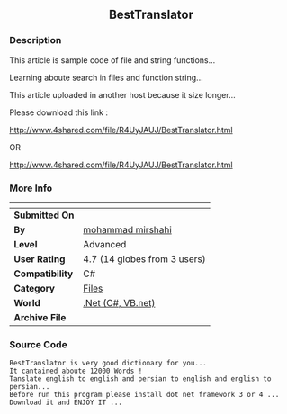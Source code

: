 ﻿<div align="center">

## BestTranslator


</div>

### Description

This article is sample code of file and string functions...

Learning aboute search in files and function string...

This article uploaded in another host because it size longer...

Please download this link :

<a href="http://www.MySite.com">http://www.4shared.com/file/R4UyJAUJ/BestTranslator.html

</a>

OR

http://www.4shared.com/file/R4UyJAUJ/BestTranslator.html
 
### More Info
 


<span>             |<span>
---                |---
**Submitted On**   |
**By**             |[mohammad mirshahi](https://github.com/Planet-Source-Code/PSCIndex/blob/master/ByAuthor/mohammad-mirshahi.md)
**Level**          |Advanced
**User Rating**    |4.7 (14 globes from 3 users)
**Compatibility**  |C\#
**Category**       |[Files](https://github.com/Planet-Source-Code/PSCIndex/blob/master/ByCategory/files__10-2.md)
**World**          |[\.Net \(C\#, VB\.net\)](https://github.com/Planet-Source-Code/PSCIndex/blob/master/ByWorld/net-c-vb-net.md)
**Archive File**   |[](https://github.com/Planet-Source-Code/mohammad-mirshahi-besttranslator__10-8174/archive/master.zip)





### Source Code

```
BestTranslator is very good dictionary for you...
It cantained aboute 12000 Words !
Tanslate english to english and persian to english and english to persian...
Before run this program please install dot net framework 3 or 4 ...
Download it and ENJOY IT ...
```

